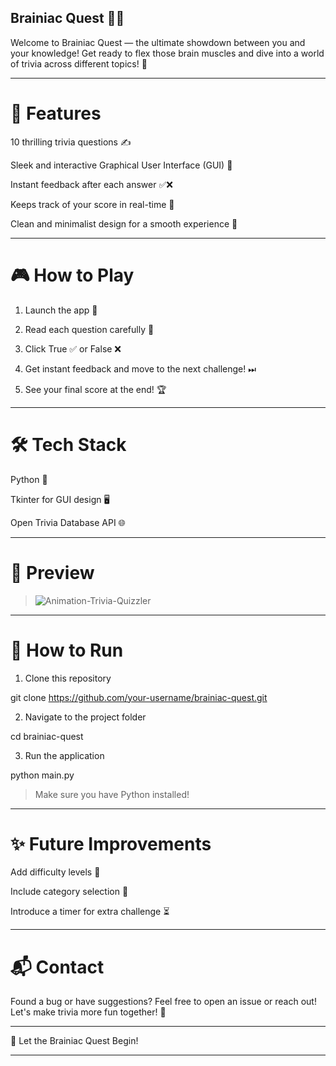 ## Brainiac Quest 🧠✨

Welcome to Brainiac Quest — the ultimate showdown between you and your knowledge!
Get ready to flex those brain muscles and dive into a world of trivia across different topics! 🎯


---

# 🚀 Features

10 thrilling trivia questions ✍

Sleek and interactive Graphical User Interface (GUI) 🎨

Instant feedback after each answer ✅❌

Keeps track of your score in real-time 🧮

Clean and minimalist design for a smooth experience 🎯



---

# 🎮 How to Play

1. Launch the app 🚀


2. Read each question carefully 🧐


3. Click True ✅ or False ❌


4. Get instant feedback and move to the next challenge! ⏭


5. See your final score at the end! 🏆




---

# 🛠 Tech Stack

Python 🐍

Tkinter for GUI design 🖥

Open Trivia Database API 🌐



---

# 📸 Preview


> ![Animation-Trivia-Quizzler](https://github.com/user-attachments/assets/62055c45-9164-4cba-a14f-67fff16b592b)



---

# 📂 How to Run

1. Clone this repository



git clone https://github.com/your-username/brainiac-quest.git

2. Navigate to the project folder



cd brainiac-quest

3. Run the application



python main.py

> Make sure you have Python installed!




---

# ✨ Future Improvements

Add difficulty levels 🎯

Include category selection 🎲

Introduce a timer for extra challenge ⏳



---

# 📬 Contact

Found a bug or have suggestions?
Feel free to open an issue or reach out! Let's make trivia more fun together! 🤝


---

🏁 Let the Brainiac Quest Begin!


---
